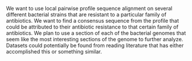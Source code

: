 
We want to use local pairwise profile sequence alignment on several different bacterial strains that are resistant to a particular family of antibiotics. We want to find a consensus sequence from the profile that could be attributed to their antibiotic resistance to that certain family of antibiotics. We plan to use a section of each of the bacterial genomes that seem like the most interesting sections of the genome to further analyze. Datasets could potentially be found from reading literature that has either accomplished this or something similar. 
